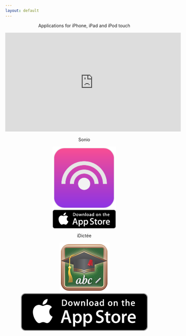 ```yaml
---
layout: default
---
```

<p align="center">
Applications for iPhone, iPad and iPod touch
</p>

<p align="center">
<iframe width="560" height="315" src="https://www.youtube.com/embed/AowatUuvRz0?autoplay=1" frameborder="0" allowfullscreen></iframe>
</p>

<p align="center">
Sonio
</p>
<p  align="center">
<img src="/images/Sonio-Logo.png" alt="Sonio" title="Sonio" style="display: block; margin: auto; width: 40%;"/> 
<img src="/images/App-Store-Badge.png" alt="Download on the App Store" title="Download on the App Store" style="display: block; margin: auto; width: 40%;"/> 
</p>


<p align="center">
iDictée
</p>
<p align="center">
<img src="/images/iDictee-Logo.png" alt="Sonio" title="Sonio" />
<img src="/images/App-Store-Badge.png" alt="Download on the App Store" title="Download on the App Store" /> 
</p>
